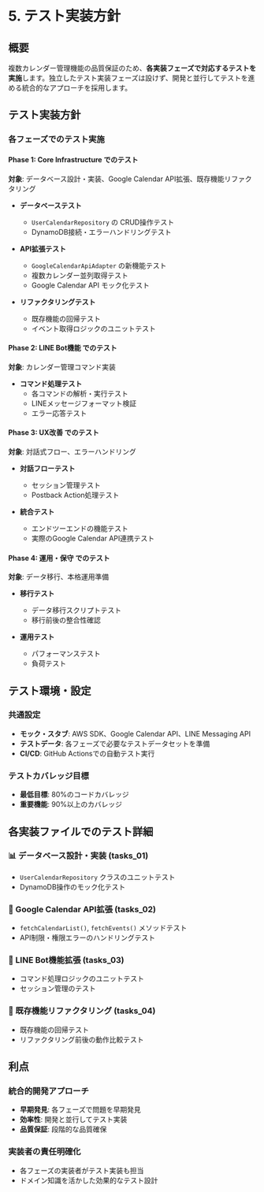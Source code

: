 # 5. テスト実装方針

## 概要
複数カレンダー管理機能の品質保証のため、**各実装フェーズで対応するテストを実施**します。独立したテスト実装フェーズは設けず、開発と並行してテストを進める統合的なアプローチを採用します。

## テスト実装方針

### 各フェーズでのテスト実施

#### Phase 1: Core Infrastructure でのテスト
**対象**: データベース設計・実装、Google Calendar API拡張、既存機能リファクタリング

- **データベーステスト**
  - `UserCalendarRepository` の CRUD操作テスト
  - DynamoDB接続・エラーハンドリングテスト

- **API拡張テスト**
  - `GoogleCalendarApiAdapter` の新機能テスト
  - 複数カレンダー並列取得テスト
  - Google Calendar API モック化テスト

- **リファクタリングテスト**
  - 既存機能の回帰テスト
  - イベント取得ロジックのユニットテスト

#### Phase 2: LINE Bot機能 でのテスト
**対象**: カレンダー管理コマンド実装

- **コマンド処理テスト**
  - 各コマンドの解析・実行テスト
  - LINEメッセージフォーマット検証
  - エラー応答テスト

#### Phase 3: UX改善 でのテスト
**対象**: 対話式フロー、エラーハンドリング

- **対話フローテスト**
  - セッション管理テスト
  - Postback Action処理テスト

- **統合テスト**
  - エンドツーエンドの機能テスト
  - 実際のGoogle Calendar API連携テスト

#### Phase 4: 運用・保守 でのテスト
**対象**: データ移行、本格運用準備

- **移行テスト**
  - データ移行スクリプトテスト
  - 移行前後の整合性確認

- **運用テスト**
  - パフォーマンステスト
  - 負荷テスト

## テスト環境・設定

### 共通設定
- **モック・スタブ**: AWS SDK、Google Calendar API、LINE Messaging API
- **テストデータ**: 各フェーズで必要なテストデータセットを準備
- **CI/CD**: GitHub Actionsでの自動テスト実行

### テストカバレッジ目標
- **最低目標**: 80%のコードカバレッジ
- **重要機能**: 90%以上のカバレッジ

## 各実装ファイルでのテスト詳細

### 📊 データベース設計・実装 (tasks_01)
- `UserCalendarRepository` クラスのユニットテスト
- DynamoDB操作のモック化テスト

### 🔌 Google Calendar API拡張 (tasks_02) 
- `fetchCalendarList()`, `fetchEvents()` メソッドテスト
- API制限・権限エラーのハンドリングテスト

### 🤖 LINE Bot機能拡張 (tasks_03)
- コマンド処理ロジックのユニットテスト
- セッション管理のテスト

### 🔄 既存機能リファクタリング (tasks_04)
- 既存機能の回帰テスト
- リファクタリング前後の動作比較テスト

## 利点

### 統合的開発アプローチ
- **早期発見**: 各フェーズで問題を早期発見
- **効率性**: 開発と並行してテスト実装
- **品質保証**: 段階的な品質確保

### 実装者の責任明確化
- 各フェーズの実装者がテスト実装も担当
- ドメイン知識を活かした効果的なテスト設計